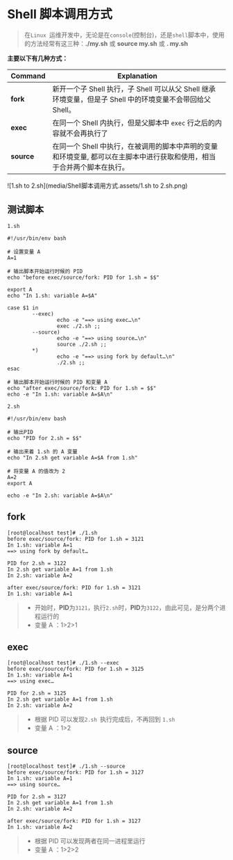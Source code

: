 # Shell 脚本调用方式

> 在`Linux `运维开发中，无论是在`console`(控制台)，还是`shell`脚本中，使用的方法经常有这三种：**./my.sh** 或 **source my.sh** 或 **. my.sh**

**主要以下有几种方式：**

| Command    | Explanation                                                  |
| ---------- | ------------------------------------------------------------ |
| **fork**   | 新开一个子 Shell 执行，子 Shell 可以从父 Shell 继承环境变量，但是子 Shell 中的环境变量不会带回给父 Shell。 |
| **exec**   | 在同一个 Shell 内执行，但是父脚本中 `exec` 行之后的内容就不会再执行了 |
| **source** | 在同一个 Shell 中执行，在被调用的脚本中声明的变量和环境变量, 都可以在主脚本中进行获取和使用，相当于合并两个脚本在执行。 |

![1.sh to 2.sh](media/Shell脚本调用方式.assets/1.sh to 2.sh.png)

## 测试脚本

`1.sh`

```shell
#!/usr/bin/env bash

# 设置变量 A 
A=1

# 输出脚本开始运行时候的 PID
echo "before exec/source/fork: PID for 1.sh = $$"

export A
echo "In 1.sh: variable A=$A"

case $1 in
        --exec)
                echo -e "==> using exec…\n"
                exec ./2.sh ;;
        --source)
                echo -e "==> using source…\n"
                source ./2.sh ;;
        *)
                echo -e "==> using fork by default…\n"
                ./2.sh ;;
esac

# 输出脚本开始运行时候的 PID 和变量 A
echo "after exec/source/fork: PID for 1.sh = $$"
echo -e "In 1.sh: variable A=$A\n"
```

`2.sh`

```shell
#!/usr/bin/env bash

# 输出PID
echo "PID for 2.sh = $$"

# 输出来着 1.sh 的 A 变量
echo "In 2.sh get variable A=$A from 1.sh"

# 将变量 A 的值改为 2
A=2
export A

echo -e "In 2.sh: variable A=$A\n"
```

## fork

```shell
[root@localhost test]# ./1.sh 
before exec/source/fork: PID for 1.sh = 3121
In 1.sh: variable A=1
==> using fork by default…

PID for 2.sh = 3122
In 2.sh get variable A=1 from 1.sh
In 2.sh: variable A=2

after exec/source/fork: PID for 1.sh = 3121
In 1.sh: variable A=1
```

> - 开始时，**PID**为`3121`，执行`2.sh`时，**PID**为`3122`，由此可见，是分两个进程运行的
> - 变量 A ：1>2>1

## exec

```shell
[root@localhost test]# ./1.sh --exec
before exec/source/fork: PID for 1.sh = 3125
In 1.sh: variable A=1
==> using exec…

PID for 2.sh = 3125
In 2.sh get variable A=1 from 1.sh
In 2.sh: variable A=2

```

> - 根据 PID 可以发现`2.sh `执行完成后，不再回到 `1.sh`
> - 变量 A ：1>2

## source

```shell
[root@localhost test]# ./1.sh --source
before exec/source/fork: PID for 1.sh = 3127
In 1.sh: variable A=1
==> using source…

PID for 2.sh = 3127
In 2.sh get variable A=1 from 1.sh
In 2.sh: variable A=2

after exec/source/fork: PID for 1.sh = 3127
In 1.sh: variable A=2
```

> - 根据 PID 可以发现两者在同一进程里运行
> - 变量 A ：1>2>2 

